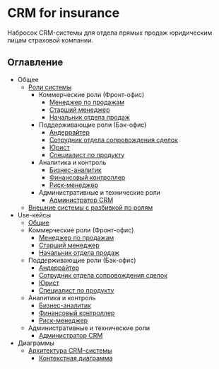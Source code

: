# CRM for insurance

Набросок CRM-системы для отдела прямых продаж юридическим лицам страховой компании.

## Оглавление

- Общее
    - [Роли системы](./docs/common/roles.md)
        - Коммерческие роли (Фронт-офис)
            - [Менеджер по продажам](./docs/common/roles.md#менеджер-по-продажам)
            - [Старший менеджер](./docs/common/roles.md#старший-менеджер)
            - [Начальник отдела продаж](./docs/common/roles.md#начальник-отдела-продаж)
        - Поддерживающие роли (Бэк-офис)
            - [Андеррайтер](./docs/common/roles.md#андеррайтер)
            - [Сотрудник отдела сопровождения сделок](./docs/common/roles.md#сотрудник-отдела-сопровождения-сделок)
            - [Юрист](./docs/common/roles.md#юрист)
            - [Специалист по продукту](./docs/common/roles.md#специалист-по-продукту)
        - Аналитика и контроль
            - [Бизнес-аналитик](./docs/common/roles.md#бизнес-аналитик)
            - [Финансовый контроллер](./docs/common/roles.md#финансовый-контроллер)
            - [Риск-менеджер](./docs/common/roles.md#риск-менеджер)
        - Административные и технические роли
            - [Администратор CRM](./docs/common/roles.md#администратор-crm)
    - [Внешние системы с разбивкой по ролям](./docs/common/external.md)
- Use-кейсы
    - [Общие](./docs/use_cases/common.md)
    - Коммерческие роли (Фронт-офис)
        - [Менеджер по продажам](./docs/use_cases/front_office/manager.md)
        - [Старший менеджер](./docs/use_cases/front_office/senior_manager.md)
        - [Начальник отдела продаж](./docs/use_cases/front_office/head.md)
    - Поддерживающие роли (Бэк-офис)
        - [Андеррайтер](./docs/use_cases/back_office/underwriter.md)
        - [Сотрудник отдела сопровождения сделок](./docs/use_cases/back_office/transaction_support.md)
        - [Юрист](./docs/use_cases/back_office/lawyer.md)
        - [Специалист по продукту](./docs/use_cases/back_office/product_specialist.md)
    - Аналитика и контроль
        - [Бизнес-аналитик](./docs/use_cases/analytics/business_analyst.md)
        - [Финансовый контроллер](./docs/use_cases/analytics/financial_controller.md)
        - [Риск-менеджер](./docs/use_cases/analytics/risk_manager.md)
    - Административные и технические роли
        - [Администратор CRM](./docs/use_cases/admin/crm_admin.md)
- Диаграммы
    - [Архитектура CRM-системы](./docs/diagrams/c4/c4.md)
        - [Контекстная диаграмма](./docs/diagrams/c4/c4.md#контекстная-диаграмма)
